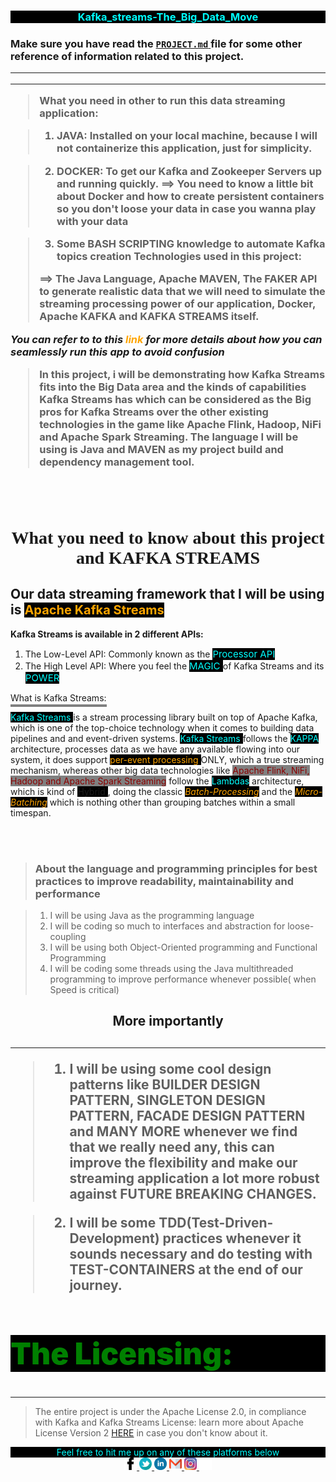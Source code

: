 
<!-- 

<style> 
.connect > a {
        padding: 0px 10px;
}

.warming_message {
        padding: 8x;
        margin: 20px;
}

.reference {
        color: red;
        background-color: black;
        text-align: center;
        padding: 10px 10px;
        margin: 10px 10px;
}
</style>
-->


<h3 align="center" style="color: cyan; background-color: black">Kafka_streams-The_Big_Data_Move<h3>

Make sure you have read the <a href="https://github.com/sgenlecroyant/Kafka_streams-The_Big_Data_Move/blob/master/PROJECT.md"> `PROJECT.md` </a> file for some other reference of information related to this project.

***
***     
> What you need in other to run this data streaming application:

> 1. JAVA: Installed on your local machine, because I will not containerize this application, just for simplicity.

> 2. DOCKER: To get our Kafka and Zookeeper Servers up and running quickly.
            ==> You need to know a little bit about Docker and how to create persistent containers so you don't loose your data in case you wanna play with your data

> 3. Some BASH SCRIPTING knowledge to automate Kafka topics creation
        Technologies used in this project:
>
> ==> The Java Language, Apache MAVEN, The FAKER API to generate realistic data that we will need to simulate the streaming processing power of our application, Docker, Apache KAFKA and KAFKA STREAMS itself.
        
<div class="reference">

***You can refer to to this 
<a style="text-decoration: none; color: orange;" href="https://github.com/sgenlecroyant/Kafka_streams-The_Big_Data_Move/blob/master/PROJECT.md"> link
</a>
for more details about how you can seamlessly 
run this app to avoid confusion***

</div>

> In this project, i will be demonstrating how Kafka Streams fits into the Big Data area and the kinds of capabilities Kafka Streams has which can be considered as the Big pros for Kafka Streams over the other existing technologies in the game like Apache Flink, Hadoop, NiFi and Apache Spark Streaming. The language I will be using is Java and MAVEN as my project build and dependency management tool.

<br>
<br>


>
<h1 align="center" style="font-family:bold">        What you need to know about this project and KAFKA STREAMS
</h1>

## Our data streaming framework that I will be using is <span style="font-size:20px; color:orange; background-color: black">Apache Kafka Streams</span>


**Kafka Streams is available in 2 different APIs:**

1. The Low-Level API: Commonly known as the  <span style="font-size:15px; color:cyan; background-color: black"> Processor API </span> 
2. The High Level API: Where you feel the <span style="font-size:15px; color:cyan; background-color: black"> MAGIC </span>  of Kafka Streams and its <span style="font-size:15px; color:cyan; background-color: black"> POWER </span> 

<span style="border-bottom: 4px solid grey; padding-bottom: 2px"> What is Kafka Streams:<span>

<span style="color:cyan; background-color: black">Kafka Streams </span> is a stream processing library built on top of Apache Kafka, which is one of the top-choice technology when it comes to building data pipelines and and event-driven systems. <span style="color:cyan; background-color: black">Kafka Streams </span> follows the <span style="color:cyan; background-color: black"> KAPPA </span> architecture, processes data as we have any available flowing into our system, it does support <span style="color: orange; background-color: black"> per-event processing </span>ONLY, which a true streaming mechanism, whereas other big data technologies like <span style="background-color: grey; color: darkred">Apache Flink, NiFi, Hadoop and Apache Spark Streaming</span> follow the <span style="color:cyan; background-color: black"> Lambdas</span> architecture, which is kind of <span style="background-color: black"> Hybrid </span>, doing the classic <em><span style="color:orange; background-color: black"> Batch-Processing</span></em> and the <em> <span style="color:orange; background-color: black"> Micro-Batching</span> </em> which is nothing other than grouping batches within a small timespan.

<br>
<br>

> ### **About the language and programming principles for best practices to improve readability, maintainability and performance**

        
> 1. I will be using Java as the programming language
> 2. I will be coding so much to interfaces and abstraction for loose-coupling
> 3. I will be using both Object-Oriented programming and Functional Programming
> 4. I will be coding some threads using the Java multithreaded programming to improve performance whenever possible( when Speed is critical)

<h2 style="text-align:center; font-weight:bold">More importantly <h2>

***

> 1. I will be using some cool design patterns like BUILDER DESIGN PATTERN, SINGLETON DESIGN PATTERN, FACADE DESIGN PATTERN and MANY MORE whenever we find that we really need any, this can improve the flexibility and make our streaming application a lot more robust against FUTURE BREAKING CHANGES.

> 2. I will be some TDD(Test-Driven-Development) practices whenever it sounds necessary and do testing with TEST-CONTAINERS at the end of our journey.


<h2 style="background-color: black;color: green; font-weight: 900; font-size:3rem">The Licensing:  </h2> <hr>

> The entire project is under the Apache License 2.0, in compliance with Kafka and Kafka Streams License: learn more about Apache License Version 2 [HERE](https://www.apache.org/licenses/LICENSE-2.0) in case you don't know about it.

<!--Need to google to see if Kafka and Kafka Streams are GNU or MIT>
-->

<div class="warming_message" style="color:cyan; text-align:center; background-color:black"> Feel free to hit me up on any of these platforms below</div>

<div class="connect" align="center">

<a href="https://www.facebook.com/sgenlecroyant">
<img width="20" src="./src/main/resources/assets/images/facebook-svgrepo-com.svg"/>
</a>
<a href="https://www.twitter.com/sgenlecroyant">
<img width="20" src="./src/main/resources/assets/images/twitter-svgrepo-com.svg"/>
</a>
<a href="https://www.linkedin.com/in/sgenlecroyant">
<img width="20" src="./src/main/resources/assets/images/linkedin-svgrepo-com.svg"/>
</a>
<a href="mailto:sgenlecroyant@gmail.com">
<img width="20" src="./src/main/resources/assets/images/gmail-svgrepo-com.svg"/>
</a>
<a href="https://www.instagram.com/sgenlecroyant/">
<img width="20" src="./src/main/resources/assets/images/instagram-svgrepo-com.svg"/>
</a>

<img src="./readme_styles.svg" with="20px" height="20px"/>
</div>
